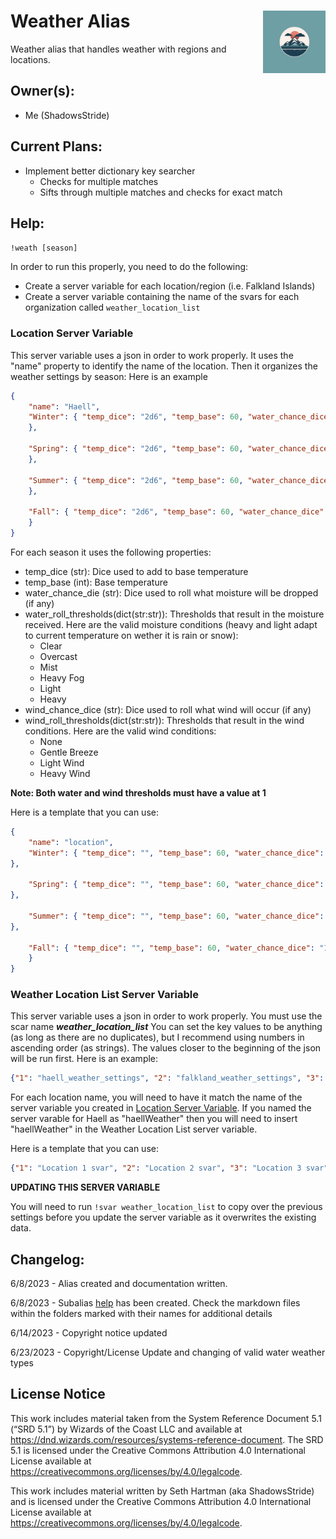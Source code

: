 <h1>Weather Alias<img align="right" src="image.png" width="100px"></h1>
Weather alias that handles weather with regions and locations.

## Owner(s):
- Me (ShadowsStride)

## Current Plans:
- Implement better dictionary key searcher
    - Checks for multiple matches
    - Sifts through multiple matches and checks for exact match

## Help:
`!weath [season]`

In order to run this properly, you need to do the following:
- Create a server variable for each location/region (i.e. Falkland Islands)
- Create a server variable containing the name of the svars for each organization called `weather_location_list`

### Location Server Variable
This server variable uses a json in order to work properly. It uses the "name" property to identify the name of the location. Then it organizes the weather settings by season: Here is an example
```json
{
    "name": "Haell",
    "Winter": { "temp_dice": "2d6", "temp_base": 60, "water_chance_dice": "1d20", "water_roll_thresholds": {"1":"Clear", "3": "Overcast", "5": "Fog/Mist", "8": "Light", "17": "Heavy"}, "wind_chance_dice": "1d20", "wind_roll_thresholds": {"1": "None", "4": "Gentle Breeze", "10": "Light Wind", "16": "Heavy Wind"}
    },

    "Spring": { "temp_dice": "2d6", "temp_base": 60, "water_chance_dice": "1d20", "water_roll_thresholds": {"1":"Clear", "3": "Overcast", "5": "Fog/Mist", "8": "Light", "17": "Heavy"}, "wind_chance_dice": "1d20", "wind_roll_thresholds": {"1": "None", "4": "Gentle Breeze", "10": "Light Wind", "16": "Heavy Wind"}
    },

    "Summer": { "temp_dice": "2d6", "temp_base": 60, "water_chance_dice": "1d20", "water_roll_thresholds": {"1":"Clear", "3": "Overcast", "5": "Fog/Mist", "8": "Light", "17": "Heavy"}, "wind_chance_dice": "1d20", "wind_roll_thresholds": {"1": "None", "4": "Gentle Breeze", "10": "Light Wind", "16": "Heavy Wind"}
    },

    "Fall": { "temp_dice": "2d6", "temp_base": 60, "water_chance_dice": "1d20", "water_roll_thresholds": {"1":"Clear", "3": "Overcast", "5": "Fog/Mist", "8": "Light", "17": "Heavy"}, "wind_chance_dice": "1d20", "wind_roll_thresholds": {"1": "None", "4": "Gentle Breeze", "10": "Light Wind", "16": "Heavy Wind"}
    }
}
```
For each season it uses the following properties:
- temp_dice (str): Dice used to add to base temperature
- temp_base (int): Base temperature
- water_chance_die (str): Dice used to roll what moisture will be dropped (if any)
- water_roll_thresholds(dict(str:str)): Thresholds that result in the moisture received. Here are the valid moisture conditions (heavy and light adapt to current temperature on wether it is rain or snow):
    - Clear
    - Overcast
    - Mist
    - Heavy Fog
    - Light
    - Heavy
- wind_chance_dice (str): Dice used to roll what wind will occur (if any)
- wind_roll_thresholds(dict(str:str)): Thresholds that result in the wind conditions. Here are the valid wind conditions:
    - None
    - Gentle Breeze
    - Light Wind
    - Heavy Wind

**Note: Both water and wind thresholds must have a value at 1**

Here is a template that you can use:
```json
{
    "name": "location",
    "Winter": { "temp_dice": "", "temp_base": 60, "water_chance_dice": "1d20", "water_roll_thresholds": {"1":"Clear", "10": "", "15": "", "20": ""}, "wind_chance_dice": "1d20", "wind_roll_thresholds": {"1": "None", "5": "", "10": "", "15": ""}
},

    "Spring": { "temp_dice": "", "temp_base": 60, "water_chance_dice": "1d20", "water_roll_thresholds": {"1":"Clear", "10": "", "15": "", "20": ""}, "wind_chance_dice": "1d20", "wind_roll_thresholds": {"1": "None", "5": "", "10": "", "15": ""}
},

    "Summer": { "temp_dice": "", "temp_base": 60, "water_chance_dice": "1d20", "water_roll_thresholds": {"1":"Clear", "10": "", "15": "", "20": ""}, "wind_chance_dice": "1d20", "wind_roll_thresholds": {"1": "None", "5": "", "10": "", "15": ""}
},

    "Fall": { "temp_dice": "", "temp_base": 60, "water_chance_dice": "1d20", "water_roll_thresholds": {"1":"Clear", "10": "", "15": "", "20": ""}, "wind_chance_dice": "1d20", "wind_roll_thresholds": {"1": "None", "5": "", "10": "", "15": ""}
    }
}
```

### Weather Location List Server Variable
This server variable uses a json in order to work properly. You must use the scar name ***weather_location_list*** You can set the key values to be anything (as long as there are no duplicates), but I recommend using numbers in ascending order (as strings). The values closer to the beginning of the json will be run first. Here is an example:
```json
{"1": "haell_weather_settings", "2": "falkland_weather_settings", "3": "mythran_weather_settings"}
```

For each location name, you will need to have it match the name of the server variable you created in [Location Server Variable](#location-server-variable). If you named the server varable for Haell as "haellWeather" then you will need to insert "haellWeather" in the Weather Location List server variable.

Here is a template that you can use:
```json
{"1": "Location 1 svar", "2": "Location 2 svar", "3": "Location 3 svar"}
```

**UPDATING THIS SERVER VARIABLE**

You will need to run `!svar weather_location_list` to copy over the previous settings before you update the server variable as it overwrites the existing data.

## Changelog:
6/8/2023 - Alias created and documentation written.

6/8/2023 - Subalias [help](https://github.com/SethHartman13/Avrae-Aliases-Snippets/blob/master/Aliases/weather/help/help.md) has been created. Check the markdown files within the folders marked with their names for additional details

6/14/2023 - Copyright notice updated

6/23/2023 - Copyright/License Update and changing of valid water weather types

## License Notice

This work includes material taken from the System Reference Document 5.1 (“SRD 5.1”) by Wizards of the Coast LLC and available at https://dnd.wizards.com/resources/systems-reference-document. The SRD 5.1 is licensed under the Creative Commons Attribution 4.0 International License available at https://creativecommons.org/licenses/by/4.0/legalcode.

This work includes material written by Seth Hartman (aka ShadowsStride) and is licensed under the Creative Commons Attribution 4.0 International License available at https://creativecommons.org/licenses/by/4.0/legalcode.